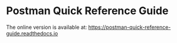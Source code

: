 # Postman Quick Reference Guide

The online version is available at: https://postman-quick-reference-guide.readthedocs.io

